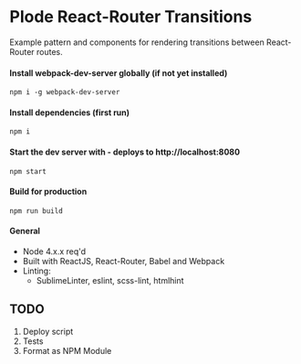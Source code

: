 Plode React-Router Transitions
=============

Example pattern and components for rendering transitions between React-Router routes.

#### Install webpack-dev-server globally (if not yet installed)

```
npm i -g webpack-dev-server
```

#### Install dependencies (first run)

```
npm i
```

#### Start the dev server with - deploys to http://localhost:8080

```
npm start
```

#### Build for production

```
npm run build
```

#### General

- Node 4.x.x req'd
- Built with ReactJS, React-Router, Babel and Webpack
- Linting:
  - SublimeLinter, eslint, scss-lint, htmlhint

## TODO
1. Deploy script
2. Tests
3. Format as NPM Module
